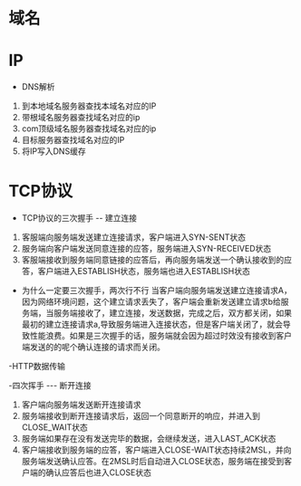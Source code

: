 # 域名

# IP
- DNS解析
 1. 到本地域名服务器查找本域名对应的IP
 2. 带根域名服务器查找域名对应的ip
 3. com顶级域名服务器查找域名对应的ip
 4. 目标服务器查找域名对应的IP
 5. 将IP写入DNS缓存

 # TCP协议
 - TCP协议的三次握手 -- 建立连接
 1. 客服端向服务端发送建立连接请求，客户端进入SYN-SENT状态
 2. 服务端向客户端发送同意连接的应答，服务端进入SYN-RECEIVED状态
 3. 客服端接收到服务端同意链接的应答后，再向服务端发送一个确认接收到的应答，客户端进入ESTABLISH状态，服务端也进入ESTABLISH状态
  
 - 为什么一定要三次握手，两次行不行
 当客户端向服务端发送建立连接请求A，因为网络环境问题，这个建立请求丢失了，客户端会重新发送建立请求b给服务端，当服务端接收了，建立连接，发送数据，完成之后，双方都关闭，如果最初的建立连接请求a,导致服务端进入连接状态，但是客户端关闭了，就会导致性能浪费。如果是三次握手的话，服务端就会因为超过时效没有接收到客户端发送的的呢个确认连接的请求而关闭。


 -HTTP数据传输 


 -四次挥手 --- 断开连接
1. 客户端向服务端发送断开连接请求
2. 服务端接收到断开连接请求后，返回一个同意断开的响应，并进入到CLOSE_WAIT状态
3.  服务端如果存在没有发送完毕的数据，会继续发送，进入LAST_ACK状态
4. 客户端接收到服务端的应答，客户端进入CLOSE-WAIT状态持续2MSL，并向服务端发送确认应答。在2MSL时后自动进入CLOSE状态，服务端在接受到客户端的确认应答后也进入CLOSE状态 